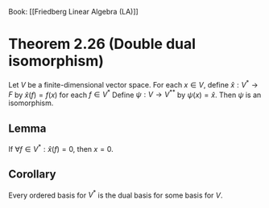 Book: [[Friedberg Linear Algebra (LA)]]
# Theorem 2.26 (Double dual isomorphism)
Let $V$ be a finite-dimensional vector space.
For each $x\in V$, define $\widehat{x}:V^{*}\to F$ by $\widehat{x}(f)=f(x)$ for each $f\in V^{*}$
Define $\psi:V\to V^{**}$ by $\psi(x)=\widehat{x}$.
Then $\psi$ is an isomorphism.
## Lemma
If $\forall f\in V^{*}:\widehat{x}(f)=0$, then $x=0$.
## Corollary
Every ordered basis for $V^{*}$ is the dual basis for some basis for $V$.